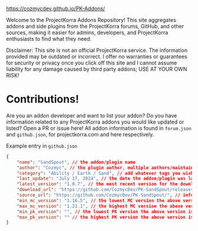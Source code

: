 https://cozmycdev.github.io/PK-Addons/

Welcome to the ProjectKorra Addons Repository! This site aggregates addons and side plugins from the ProjectKorra forums, GitHub, and other sources, making it easier for admins, developers, and ProjectKorra enthusiasts to find what they need.

Disclaimer: This site is not an official ProjectKorra service. The information provided may be outdated or incorrect. I offer no warranties or guarantees for security or privacy once you click off this site and I cannot assume liability for any damage caused by third party addons; USE AT YOUR OWN RISK!

# Contributions!
Are you an addon developer and want to list your addon? 
Do you have information related to any ProjectKorra addons you would like updated or listed?
Open a PR or issue here! All addon information is found in `forum.json` and `github.json`, for projectkorra.com and here respectively.

Example entry in `github.json`
```json
{
    "name": "SandSpout", // the addon/plugin name
    "author": "Cozmyc", // the plugin author, multiple authors/maintainers can be listed
    "category": "Ability / Earth / Sand", // add whatever tags you wish! makes it easier to find
    "last_update": "July 17, 2024", // the date the addon/plugin was last updated, it should be in this format for sorting
    "latest_version": "1.0.7", // the most recent version for the download_url below
    "download_url": "https://github.com/CozmycDev/PK-SandSpout/releases", // download page for the addon, can be a releases page or direct download
    "source_url": "https://github.com/CozmycDev/PK-SandSpout/", // information page for the addon
    "min_mc_version": "1.16.5", // the lowest MC version the above version is known to support
    "max_mc_version": "1.21.1", // the highest MC version the above version is known to support
    "min_pk_version": "", // the lowest PK version the above version is known to support
    "max_pk_version": "" // the highest PK version the above version is known to support
}
```
